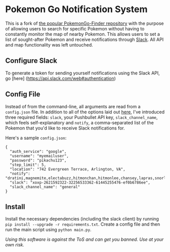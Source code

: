 # Pokemon Go Notification System

This is a fork of [the popular PokemonGo-Finder repository](https://github.com/jxmorris12/PokemonGo-Finder) with the purpose of allowing users to search for specific Pokemon without having to constantly monitor the map of nearby Pokemon. This allows users to set a list of sought-after Pokemon and receive notifications through [Slack](https://www.slack.com/). All API and map functionality was left untouched.

## Configure Slack
To generate a token for sending yourself notifications using the Slack API, go [here] (https://api.slack.com/web#authentication)

## Config File
Instead of from the command-line, all arguments are read from a `config.json` file. In addition to all of the options laid out [here](https://github.com/AHAAAAAAA/PokemonGo-Map/wiki/Usage), I've introduced three required fields: `slack`, your Pushbullet API key, `slack_channel_name`, which feels self-explanatory and `notify`, a comma-separated list of the Pokemon that you'd like to receive Slack notifications for.

Here's a sample `config.json`:

```
{
  "auth_service": "google",
  "username": "myemailuser",
  "password": "pikachu123",
  "step_limit": 5,
  "location": "742 Evergreen Terrace, Arlington, VA",
  "notify": "dratini,magnemite,electabuzz,hitmonchan,hitmonlee,chansey,lapras,snorlax,porygon,mew,mewtwo,moltres,zapdos,articuno,ditto,seel,gyarados,cubone",
  "slack": "xoxp-2621592322-32256533362-61445255476-ef0b6786ee",
  "slack_channel_name": "general"
}
```

## Install

Install the necessary dependencies (including the slack client) by running `pip install --upgrade -r requirements.txt`. Create a config file and then run the main script using `python main.py`.

*Using this software is against the ToS and can get you banned. Use at your own risk.*
